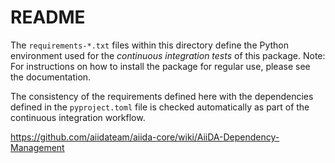 # README

The `requirements-*.txt` files within this directory define the Python environment used for the *continuous integration tests* of this package. Note: For instructions on how to install the package for regular use, please see the documentation.

The consistency of the requirements defined here with the dependencies defined in the `pyproject.toml` file is checked automatically as part of the continuous integration workflow.

https://github.com/aiidateam/aiida-core/wiki/AiiDA-Dependency-Management
